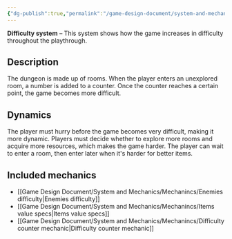```yaml
---
{"dg-publish":true,"permalink":"/game-design-document/system-and-mechanics/systems/difficulty-system/"}
---
```


**Difficulty system** –  This system shows how the game increases in difficulty throughout the playthrough.

## Description
The dungeon is made up of rooms. When the player enters an unexplored room, a number is added to a counter. Once the counter reaches a certain point, the game becomes more difficult.
## Dynamics
The player must hurry before the game becomes very difficult, making it more dynamic.
Players must decide whether to explore more rooms and acquire more resources, which makes the game harder.
The player can wait to enter a room, then enter later when it's harder for better items.
## Included mechanics
- [[Game Design Document/System and Mechanics/Mechanincs/Enemies difficulty\|Enemies difficulty]]
- [[Game Design Document/System and Mechanics/Mechanincs/Items value specs\|Items value specs]]
- [[Game Design Document/System and Mechanics/Mechanincs/Difficulty counter mechanic\|Difficulty counter mechanic]]